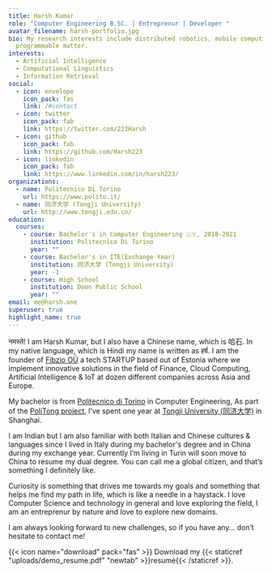 ```yaml
---
title: Harsh Kumar
role: "Computer Engineering B.SC. | Entreprenur | Developer "
avatar_filename: harsh-portfolio.jpg
bio: My research interests include distributed robotics, mobile computing and
  programmable matter.
interests:
  - Artificial Intelligence
  - Computational Linguistics
  - Information Retrieval
social:
  - icon: envelope
    icon_pack: fas
    link: /#contact
  - icon: twitter
    icon_pack: fab
    link: https://twitter.com/223Harsh
  - icon: github
    icon_pack: fab
    link: https://github.com/Harsh223
  - icon: linkedin
    icon_pack: fab
    link: https://www.linkedin.com/in/harsh223/
organizations:
  - name: Politecnico Di Torino
    url: https://www.polito.it/
  - name: 同济大学 (Tongji University)
    url: http://www.tongji.edu.cn/
education:
  courses:
    - course: Bachelor's in Computer Engineering 🇮🇹, 2018-2021
      institution: Politecnico Di Torino
      year: ""
    - course: Bachelor's in ITE(Exchange Year)
      institution: 同济大学 (Tongji University)
      year: -1
    - course: High School
      institution: Doon Public School
      year: ""
email: me@harsh.one
superuser: true
highlight_name: true
---
```

नमस्ते! I am Harsh Kumar, but I also have a Chinese name, which is 哈石. In my native language, which is Hindi my name is written as हर्ष. I am the founder of [Fibzio OÜ](https://fibzio.com) a tech STARTUP based out of Estonia where we implement innovative solutions in the field of Finance, Cloud Computing, Artificial Intelligence & IoT at dozen different companies across Asia and Europe. 

My bachelor is from [Politecnico di Torino](https://www.polito.it/) in Computer Engineering, As part of the [PoliTong project](https://www.polito.it/international/offerta/percorsi/politong/index.php?lang=en), I’ve spent one year at [Tongji University (同济大学)](https://en.tongji.edu.cn/) in Shanghai.

I am Indian but I am also familiar with both Italian and Chinese cultures & languages since I lived in Italy during my bachelor's degree and in China during my exchange year. Currently I’m living in Turin will soon move to China to resume my dual degree. You can call me a global citizen, and that’s something I definitely like. 

Curiosity is something that drives me towards my goals and something that helps me find my path in life, which is like a needle in a haystack. I love Computer Science and technology in general and love exploring the field, I am an entreprenur by nature and love to explore new domains.

I am always looking forward to new challenges, so if you have any… don’t hesitate to contact me!



{{< icon name="download" pack="fas" >}} Download my {{< staticref "uploads/demo_resume.pdf" "newtab" >}}resumé{{< /staticref >}}.